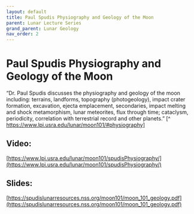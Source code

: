 ```yaml
---
layout: default
title: Paul Spudis Physiography and Geology of the Moon
parent: Lunar Lecture Series
grand_parent: Lunar Geology
nav_order: 2
---
```


# Paul Spudis Physiography and Geology of the Moon
“Dr. Paul Spudis discusses the physiography and geology of the moon including: terrains, landforms, topography (photogeology), impact crater formation, excavation, ejecta emplacement, secondaries, impact melting and shock metamorphism, lunar meteorites, flux through time; cataclysm, periodicity, correlation with terrestrial record and other planets.” [^ https://www.lpi.usra.edu/lunar/moon101/#physiography]

## Video:

[https://www.lpi.usra.edu/lunar/moon101/spudisPhysiography/](https://www.lpi.usra.edu/lunar/moon101/spudisPhysiography/)

## Slides:

[https://spudislunarresources.nss.org/moon101/moon_101_geology.pdf](https://spudislunarresources.nss.org/moon101/moon_101_geology.pdf)


